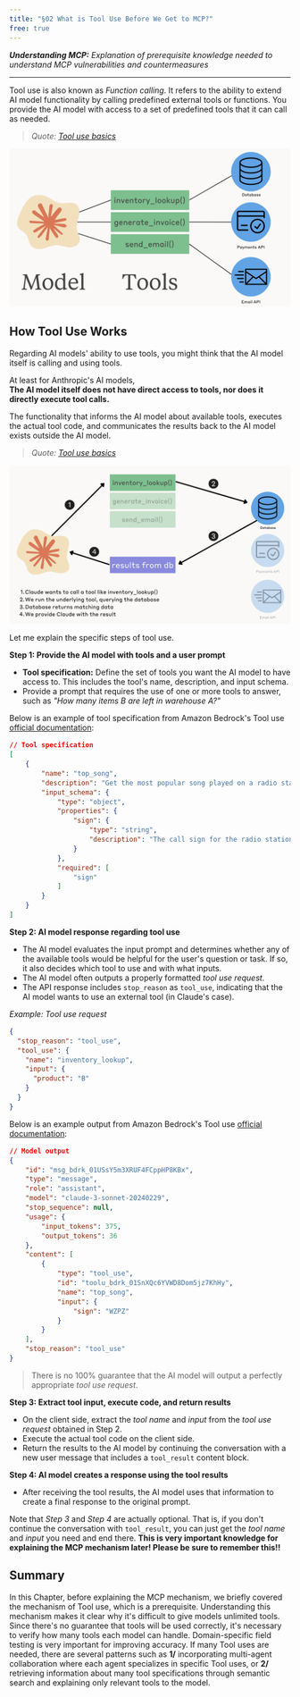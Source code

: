 ```yaml
---
title: "§02 What is Tool Use Before We Get to MCP?"
free: true
---
```


___Understanding MCP:___ _Explanation of prerequisite knowledge needed to understand MCP vulnerabilities and countermeasures_

---

Tool use is also known as _Function calling_. It refers to the ability to extend AI model functionality by calling predefined external tools or functions. You provide the AI model with access to a set of predefined tools that it can call as needed.

> _Quote: [Tool use basics](https://github.com/anthropics/courses/blob/master/tool_use/01_tool_use_overview.ipynb)_

![](/images/books/security-of-the-mcp/fig_c02_s01_01.png)

## How Tool Use Works

Regarding AI models' ability to use tools, you might think that the AI model itself is calling and using tools.

At least for Anthropic's AI models,  
**The AI model itself does not have direct access to tools, nor does it directly execute tool calls.**

The functionality that informs the AI model about available tools, executes the actual tool code, and communicates the results back to the AI model exists outside the AI model.

> _Quote: [Tool use basics](https://github.com/anthropics/courses/blob/master/tool_use/01_tool_use_overview.ipynb)_

![](/images/books/security-of-the-mcp/fig_c02_s01_02.png)

Let me explain the specific steps of tool use.

**Step 1: Provide the AI model with tools and a user prompt**

- **Tool specification:** Define the set of tools you want the AI model to have access to. This includes the tool's name, description, and input schema.
- Provide a prompt that requires the use of one or more tools to answer, such as _"How many items B are left in warehouse A?"_

Below is an example of tool specification from Amazon Bedrock's Tool use [official documentation](https://docs.aws.amazon.com/ja_jp/bedrock/latest/userguide/model-parameters-anthropic-claude-messages-tool-use.html):

```json
// Tool specification
[
    {
        "name": "top_song",
        "description": "Get the most popular song played on a radio station.",
        "input_schema": {
            "type": "object",
            "properties": {
                "sign": {
                    "type": "string",
                    "description": "The call sign for the radio station for which you want the most popular song. Example calls signs are WZPZ and WKRP."
                }
            },
            "required": [
                "sign"
            ]
        }
    }
]
```

**Step 2: AI model response regarding tool use**

- The AI model evaluates the input prompt and determines whether any of the available tools would be helpful for the user's question or task. If so, it also decides which tool to use and with what inputs.
- The AI model often outputs a properly formatted _tool use request_.
- The API response includes `stop_reason` as `tool_use`, indicating that the AI model wants to use an external tool (in Claude's case).

_Example: Tool use request_

```json
{
  "stop_reason": "tool_use",
  "tool_use": {
    "name": "inventory_lookup",
    "input": {
      "product": "B"
    }
  }
}
```

Below is an example output from Amazon Bedrock's Tool use [official documentation](https://docs.aws.amazon.com/ja_jp/bedrock/latest/userguide/model-parameters-anthropic-claude-messages-tool-use.html):

```json
// Model output
{
    "id": "msg_bdrk_01USsY5m3XRUF4FCppHP8KBx",
    "type": "message",
    "role": "assistant",
    "model": "claude-3-sonnet-20240229",
    "stop_sequence": null,
    "usage": {
        "input_tokens": 375,
        "output_tokens": 36
    },
    "content": [
        {
            "type": "tool_use",
            "id": "toolu_bdrk_01SnXQc6YVWD8Dom5jz7KhHy",
            "name": "top_song",
            "input": {
                "sign": "WZPZ"
            }
        }
    ],
    "stop_reason": "tool_use"
}
```

> There is no 100% guarantee that the AI model will output a perfectly appropriate _tool use request_.

**Step 3: Extract tool input, execute code, and return results**

- On the client side, extract the _tool name_ and _input_ from the _tool use request_ obtained in Step 2.
- Execute the actual tool code on the client side.
- Return the results to the AI model by continuing the conversation with a new user message that includes a `tool_result` content block.

**Step 4: AI model creates a response using the tool results**

- After receiving the tool results, the AI model uses that information to create a final response to the original prompt.

Note that _Step 3_ and _Step 4_ are actually optional. That is, if you don't continue the conversation with `tool_result`, you can just get the _tool name_ and _input_ you need and end there.
**This is very important knowledge for explaining the MCP mechanism later! Please be sure to remember this!!**

## Summary

In this Chapter, before explaining the MCP mechanism, we briefly covered the mechanism of Tool use, which is a prerequisite. Understanding this mechanism makes it clear why it's difficult to give models unlimited tools. Since there's no guarantee that tools will be used correctly, it's necessary to verify how many tools each model can handle. Domain-specific field testing is very important for improving accuracy. If many Tool uses are needed, there are several patterns such as **1/** incorporating multi-agent collaboration where each agent specializes in specific Tool uses, or **2/** retrieving information about many tool specifications through semantic search and explaining only relevant tools to the model.
